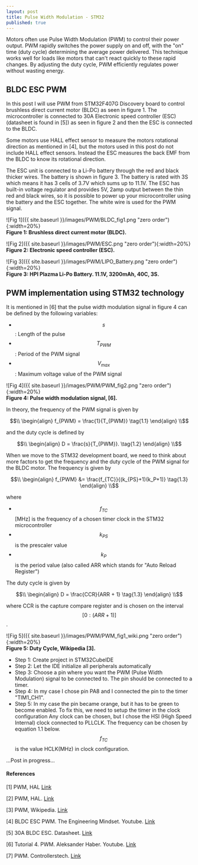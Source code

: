 ```yaml
---
layout: post
title: Pulse Width Modulation - STM32
published: true
---
```


Motors often use Pulse Width Modulation (PWM) to control their power output. PWM rapidly switches the power supply on and off, with the "on" time (duty cycle) determining the average power delivered. This technique works well for loads like motors that can't react quickly to these rapid changes. By adjusting the duty cycle, PWM efficiently regulates power without wasting energy.


## BLDC ESC PWM

In this post I will use PWM from STM32F407G Discovery board to control brushless direct current motor (BLDC) as seen in figure 1. The microcontroller is connected to 30A Electronic speed controller (ESC) (datasheet is found in [5]) as seen in figure 2 and then the ESC is connected to the BLDC.

Some motors use HALL effect sensor to measure the motors rotational direction as mentioned in [4], but the motors used in this post do not include HALL effect sensors. Instead the ESC measures the back EMF from the BLDC to know its rotational direction.

The ESC unit is connected to a Li-Po battery through the red and black thicker wires. The battery is shown in figure 3. The battery is rated with 3S which means it has 3 cells of 3.7V which sums up to 11.1V. The ESC has built-in voltage regulator and provides 5V, 2amp output between the thin red and black wires, so it is possible to power up your microcontroller using the battery and the ESC together. The white wire is used for the PWM signal. 

![Fig 1]({{ site.baseurl }}/images/PWM/BLDC_fig1.png "zero order"){:width=20%}  
**Figure 1: Brushless direct current motor (BLDC).**

![Fig 2]({{ site.baseurl }}/images/PWM/ESC.png "zero order"){:width=20%}  
**Figure 2: Electronic speed controller (ESC).**

![Fig 3]({{ site.baseurl }}/images/PWM/LIPO_Battery.png "zero order"){:width=20%}  
**Figure 3: HPI Plazma Li-Po Battery. 11.1V, 3200mAh, 40C, 3S.**



## PWM implementation using STM32 technology

It is mentioned in [6] that the pulse width modulation signal in figure 4 can be defined by the following variables:
* $$s$$: Length of the pulse
* $$T_{PWM}$$: Period of the PWM signal
* $$V_{max}$$: Maximum voltage value of the PWM signal

![Fig 4]({{ site.baseurl }}/images/PWM/PWM_fig2.png "zero order"){:width=20%}  
**Figure 4: Pulse width modulation signal, [6].**

In theory, the frequency of the PWM signal is given by

$$\\
\begin{align}
f_{PWM} = \frac{1}{T_{PWM}}   \tag{1.1} 
\end{align}
\\$$

and the duty cycle is defined by

$$\\
\begin{align}
D = \frac{s}{T_{PWM}}.   \tag{1.2} 
\end{align}
\\$$

When we move to the STM32 development board, we need to think about more factors to get the frequency and the duty cycle of the PWM signal for the BLDC motor.
The frequency is given by

$$\\
\begin{align}
f_{PWM} &= \frac{f_{TC}}{(k_{PS}+1)(k_P+1)}   \tag{1.3}
\end{align}
\\$$

where
* $$f_{TC}$$ [MHz] is the frequency of a chosen timer clock in the STM32 microcontroller
* $$k_{PS}$$ is the prescaler value
* $$k_P$$ is the period value (also called ARR which stands for "Auto Reload Register")

The duty cycle is given by

$$\\
\begin{align}
D = \frac{CCR}{ARR + 1}   \tag{1.3}
\end{align}
\\$$

where CCR is the capture compare register and is chosen on the interval $$[0:(ARR+1)]$$.

![Fig 5]({{ site.baseurl }}/images/PWM/PWM_fig1_wiki.png "zero order"){:width=20%}  
**Figure 5: Duty Cycle, Wikipedia [3].**

* Step 1: Create project in STM32CubeIDE
* Step 2: Let the IDE initialize all peripherals automatically
* Step 3: Choose a pin where you want the PWM (Pulse Width Modulation) signal to be connected to. 
          The pin should be connected to a timer.
* Step 4: In my case I chose pin PA8 and I connected the pin to the timer "TIM1_CH1".
* Step 5: In my case the pin became orange, but it has to be green to become enabled. To fix this, we need to setup the timer in the clock configuration
          Any clock can be chosen, but I chose the HSI (High Speed Internal) clock connected to PLLCLK. The frequency can be chosen by equation 1.1 below. 
          $$f_{TC}$$ is the value HCLK(MHz) in clock configuration.



...Post in progress...

<!--
Links til að stilla ESC:
* https://forums.raspberrypi.com/viewtopic.php?t=48226
* https://electronics.stackexchange.com/questions/24826/activating-electronic-speed-control-with-arduino
* https://www.instructables.com/How-to-Use-Cheap-HW-30A-Esc-to-Run-BLDC-Motor-With/
* https://www.rcgroups.com/forums/showthread.php?2050230-PWM-signal-for-ESC
-->


#### References

[1] PWM, HAL [Link](https://deepbluembedded.com/stm32-pwm-example-timer-pwm-mode-tutorial/)

[2] PWM, HAL. [Link](https://deepbluembedded.com/stm32-pwm-example-timer-pwm-mode-tutorial/)

[3] PWM, Wikipedia. [Link](https://en.wikipedia.org/wiki/Pulse-width_modulation)

[4] BLDC ESC PWM. The Engineering Mindset. Youtube. [Link](https://www.youtube.com/watch?v=yiD5nCfmbV0) 

[5] 30A BLDC ESC. Datasheet. [Link](https://www.optimusdigital.ro/index.php?controller=attachment&id_attachment=451)

[6] Tutorial 4. PWM. Aleksander Haber. Youtube. [Link](https://www.youtube.com/watch?v=WB_nDg_Id2o&t=836s)

[7] PWM. Controllerstech. [Link](https://controllerstech.com/pwm-in-stm32/)

